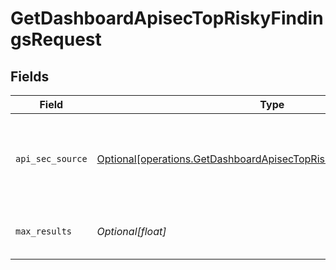 # GetDashboardApisecTopRiskyFindingsRequest


## Fields

| Field                                                                                                                                                | Type                                                                                                                                                 | Required                                                                                                                                             | Description                                                                                                                                          |
| ---------------------------------------------------------------------------------------------------------------------------------------------------- | ---------------------------------------------------------------------------------------------------------------------------------------------------- | ---------------------------------------------------------------------------------------------------------------------------------------------------- | ---------------------------------------------------------------------------------------------------------------------------------------------------- |
| `api_sec_source`                                                                                                                                     | [Optional[operations.GetDashboardApisecTopRiskyFindingsAPISecSource]](undefined/models/operations/getdashboardapisectopriskyfindingsapisecsource.md) | :heavy_check_mark:                                                                                                                                   | source filter. an enum representing the source of the APIs service in scope                                                                          |
| `max_results`                                                                                                                                        | *Optional[float]*                                                                                                                                    | :heavy_minus_sign:                                                                                                                                   | The number of entries to return (pagination)                                                                                                         |